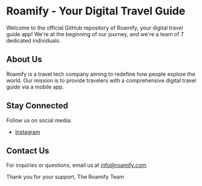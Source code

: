 # Roamify - Your Digital Travel Guide

Welcome to the official GitHub repository of Roamify, your digital travel guide app! We're at the beginning of our journey, and we're a team of 7 dedicated individuals.

## About Us

Roamify is a travel tech company aiming to redefine how people explore the world. Our mission is to provide travelers with a comprehensive digital travel guide via a mobile app.


## Stay Connected

Follow us on social media:


- [Instagram](https://www.instagram.com/roamify_official)

## Contact Us

For inquiries or questions, email us at info@roamify.com.

Thank you for your support,
The Roamify Team
